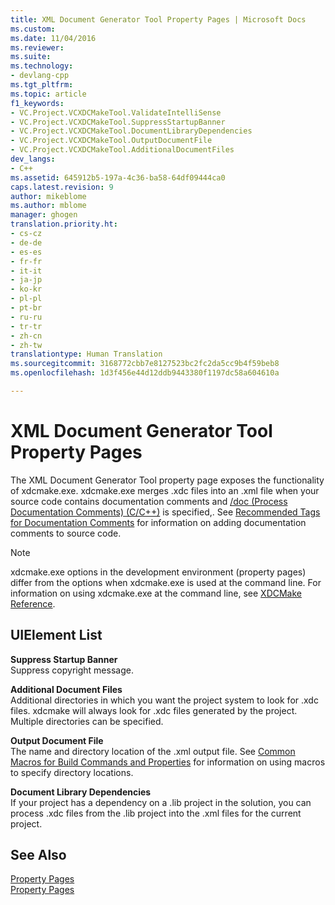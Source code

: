 ```yaml
---
title: XML Document Generator Tool Property Pages | Microsoft Docs
ms.custom: 
ms.date: 11/04/2016
ms.reviewer: 
ms.suite: 
ms.technology:
- devlang-cpp
ms.tgt_pltfrm: 
ms.topic: article
f1_keywords:
- VC.Project.VCXDCMakeTool.ValidateIntelliSense
- VC.Project.VCXDCMakeTool.SuppressStartupBanner
- VC.Project.VCXDCMakeTool.DocumentLibraryDependencies
- VC.Project.VCXDCMakeTool.OutputDocumentFile
- VC.Project.VCXDCMakeTool.AdditionalDocumentFiles
dev_langs:
- C++
ms.assetid: 645912b5-197a-4c36-ba58-64df09444ca0
caps.latest.revision: 9
author: mikeblome
ms.author: mblome
manager: ghogen
translation.priority.ht:
- cs-cz
- de-de
- es-es
- fr-fr
- it-it
- ja-jp
- ko-kr
- pl-pl
- pt-br
- ru-ru
- tr-tr
- zh-cn
- zh-tw
translationtype: Human Translation
ms.sourcegitcommit: 3168772cbb7e8127523bc2fc2da5cc9b4f59beb8
ms.openlocfilehash: 1d3f456e44d12ddb9443380f1197dc58a604610a

---
```

# XML Document Generator Tool Property Pages
The XML Document Generator Tool property page exposes the functionality of xdcmake.exe. xdcmake.exe merges .xdc files into an .xml file when your source code contains documentation comments and [/doc (Process Documentation Comments) (C/C++)](../build/reference/doc-process-documentation-comments-c-cpp.md) is specified,. See [Recommended Tags for Documentation Comments](../ide/recommended-tags-for-documentation-comments-visual-cpp.md) for information on adding documentation comments to source code.  
  
> [!NOTE]
>  xdcmake.exe options in the development environment (property pages) differ from the options when xdcmake.exe is used at the command line. For information on using xdcmake.exe at the command line, see [XDCMake Reference](../ide/xdcmake-reference.md).  
  
## UIElement List  
 **Suppress Startup Banner**  
 Suppress copyright message.  
  
 **Additional Document Files**  
 Additional directories in which you want the project system to look for .xdc files. xdcmake will always look for .xdc files generated by the project. Multiple directories can be specified.  
  
 **Output Document File**  
 The name and directory location of the .xml output file. See [Common Macros for Build Commands and Properties](../ide/common-macros-for-build-commands-and-properties.md) for information on using macros to specify directory locations.  
  
 **Document Library Dependencies**  
 If your project has a dependency on a .lib project in the solution, you can process .xdc files from the .lib project into the .xml files for the current project.  
  
## See Also  
 [Property Pages](../ide/property-pages-visual-cpp.md)   
 [Property Pages](../ide/property-pages-visual-cpp.md)


<!--HONumber=Jan17_HO2-->



